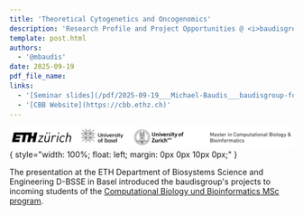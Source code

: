 ```yaml
---
title: 'Theoretical Cytogenetics and Oncogenomics'
description: 'Research Profile and Project Opportunities @ <i>baudisgroup</i>'
template: post.html 
authors:
  - '@mbaudis'
date: 2025-09-19
pdf_file_name:
links:
  - '[Seminar slides](/pdf/2025-09-19___Michael-Baudis___baudisgroup-for-CBB__slides.pdf)'
  - '[CBB Website](https://cbb.ethz.ch)'
---
```


![CBB logo bar](/img/CBB-logo-bar.png){ style="width: 100%; float: left; margin: 0px 0px 10px 0px;" }

The presentation at the ETH Department of Biosystems Science and Engineering D-BSSE in Basel introduced the baudisgroup's projects to incoming students of the [Computational Biology und Bioinformatics MSc program](https://cbb.ethz.ch).

<!--more-->
